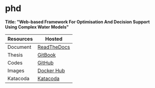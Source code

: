 # phd

**Title: "Web-based Framework For Optimisation And Decision Support Using Complex Water Models"**

| Resources  | Hosted                                                 |
| ---------- | ------------------------------------------------------ |
| Document   | [ReadTheDocs](http://phd.readthedocs.io)               |
| Thesis     | [GitBook](https://quanpan302.gitbooks.io/phd/content)  |
| Codes      | [GitHub](https://github.com/quanpan302/phd)            |
| Images     | [Docker Hub](https://hub.docker.com/r/quanpan302/phd)  |
| Katacoda   | [Katacoda](https://www.katacoda.com/quanpan302)        |
